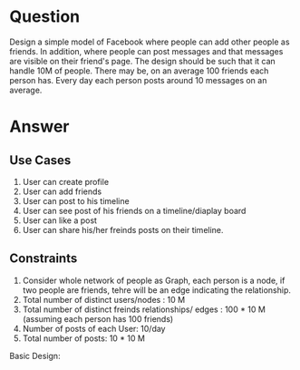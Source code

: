 # Question

Design a simple model of Facebook where people can add other people as friends. 
In addition, where people can post messages and that messages are visible on their friend's page. 
The design should be such that it can handle 10M of people. There may be, on an average 100 friends each person has. 
Every day each person posts around 10 messages on an average.

# Answer

## Use Cases

1. User can create profile
2. User can add friends
3. User can post to his timeline
4. User can see post of his friends on a timeline/diaplay board
5. User can like a post
6. User can share his/her freinds posts on their timeline.


## Constraints

1. Consider whole network of people as Graph, each person is a node, if two people are friends, tehre will be an edge indicating the relationship. 
2. Total number of distinct users/nodes : 10 M
3. Total number of distinct freinds relationships/ edges : 100 * 10 M (assuming each person has 100 friends) 
4. Number of posts of each User: 10/day
5. Total number of posts: 10 * 10 M

Basic Design:





